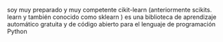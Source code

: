 soy muy preparado y muy competente
cikit-learn (anteriormente scikits. learn y
también conocido como sklearn ) es una biblioteca
de aprendizaje automático gratuita y de código
abierto para el lenguaje de programación Python